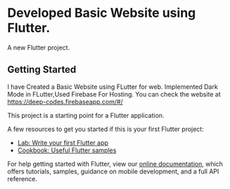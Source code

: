 # Developed Basic Website using  Flutter.

A new Flutter project.

## Getting Started
I have Created a Basic Website using FLutter for web. Implemented Dark Mode in FLutter,Used Firebase For Hosting.
You can check the website at https://deep-codes.firebaseapp.com/#/



This project is a starting point for a Flutter application.

A few resources to get you started if this is your first Flutter project:

- [Lab: Write your first Flutter app](https://flutter.dev/docs/get-started/codelab)
- [Cookbook: Useful Flutter samples](https://flutter.dev/docs/cookbook)

For help getting started with Flutter, view our
[online documentation](https://flutter.dev/docs), which offers tutorials,
samples, guidance on mobile development, and a full API reference.
